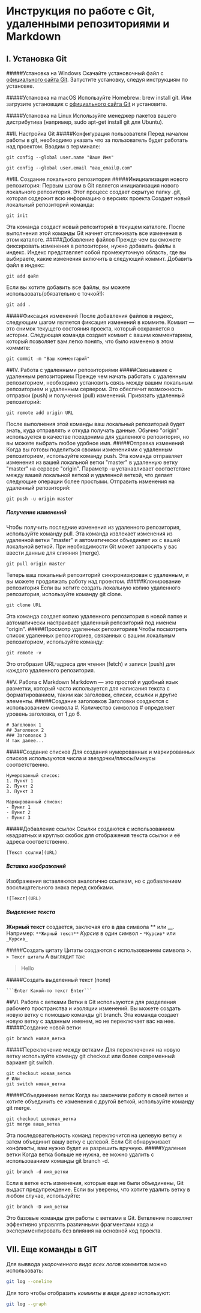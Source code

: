 # Инструкция по работе с Git, удаленными репозиториями и Markdown
## I. Установка Git
#####Установка на Windows
 Скачайте установочный файл с  [официального сайта Git](https://git-scm.com/downloads). 
 Запустите установку, следуя инструкциям по установке.

#####Установка на macOS
 Используйте Homebrew: brew install git. 
 Или загрузите установщик с [официального сайта Git](https://git-scm.com/downloads) и установите.

#####Установка на Linux
 Используйте менеджер пакетов вашего дистрибутива (например, sudo apt-get install git для Ubuntu).

##II. Настройка Git
#####Конфигурация пользователя
 Перед началом работы в git, необходимо указать что за пользователь будет работать над проектом. Вводим в терминале:
```
git config --global user.name "Ваше Имя"
```
```
git config --global user.email "ваш_email@.com"
```

##III. Создание локального репозитория
#####Инициализация нового репозитория:
 Первым шагом в Git является инициализация нового локального репозитория. Этот процесс создает скрытую папку .git, которая содержит всю информацию о версиях проекта.Создает новый локальный репозиторий команда:
```
git init
```
 Эта команда создаст новый репозиторий в текущем каталоге. После выполнения этой команды Git начнет отслеживать все изменения в этом каталоге.
#####Добавление файлов
 Прежде чем вы сможете фиксировать изменения в репозитории, нужно добавить файлы в индекс. Индекс представляет собой промежуточную область, где вы выбираете, какие изменения включить в следующий коммит. Добавить файл в индекс:

```
git add файл
```
 Если вы хотите добавить все файлы, вы можете использовать(обязательно с точкой!):
```
git add .
```
#####Фиксация изменений
 После добавления файлов в индекс, следующим шагом является фиксация изменений в коммите. Коммит — это снимок текущего состояния проекта, который сохраняется в истории. 
 Следующая команда создает коммит с вашим комментарием, который позволяет вам легко понять, что было изменено в этом коммите:
```
git commit -m "Ваш комментарий"
```
##IV. Работа с удаленными репозиториями
#####Связывание с удаленным репозиторием
 Прежде чем начать работать с удаленным репозиторием, необходимо установить связь между вашим локальным репозиторием и удаленным сервером. Это обеспечит возможность отправки (push) и получения (pull) изменений.
 Привязать удаленный репозиторий:
```
git remote add origin URL 
```
 После выполнения этой команды ваш локальный репозиторий будет знать, куда отправлять и откуда получать данные. Обычно "origin" используется в качестве псевдонима для удаленного репозитория, но вы можете выбрать любое удобное имя.
#####Отправка изменений
 Когда вы готовы поделиться своими изменениями с удаленным репозиторием, используйте команду push. Эта команда отправляет изменения из вашей локальной ветки "master" в удаленную ветку "master" на сервере "origin". Параметр -u устанавливает соответствие между вашей локальной веткой и удаленной веткой, что делает следующие операции более простыми.
 Отправить изменения на удаленный репозиторий:
```
git push -u origin master 
```
##### Получение изменений
Чтобы получить последние изменения из удаленного репозитория, используйте команду pull. Эта команда извлекает изменения из удаленной ветки "master" и автоматически объединяет их с вашей локальной веткой. При необходимости Git может запросить у вас ввести данные для слияния (merge).
```
git pull origin master
```
 Теперь ваш локальный репозиторий синхронизирован с удаленным, и вы можете продолжать работу над проектом.
#####Клонирование репозитория
 Если вы хотите создать локальную копию удаленного репозитория, используйте команду git clone.
```
git clone URL
```
 Эта команда создает копию удаленного репозитория в новой папке и автоматически настраивает удаленный репозиторий под именем "origin".
#####Просмотр удаленных репозиториев
 Чтобы посмотреть список удаленных репозиториев, связанных с вашим локальным репозиторием, используйте команду:
```
git remote -v
```
 Это отобразит URL-адреса для чтения (fetch) и записи (push) для каждого удаленного репозитория.

##V. Работа с Markdown
 Markdown — это простой и удобный язык разметки, который часто используется для написания текста с форматированием, таким как заголовки, списки, ссылки и другие элементы.
#####Создание заголовков
 Заголовки создаются с использованием символа #. Количество символов # определяет уровень заголовка, от 1 до 6.
```
# Заголовок 1
## Заголовок 2
### Заголовок 3
И так далее... 
```

#####Создание списков
 Для создания нумерованных и маркированных списков используются числа и звездочки/плюсы/минусы соответственно.
```
Нумерованный список:
1. Пункт 1
2. Пункт 2
3. Пункт 3

Маркированный список:
- Пункт 1
- Пункт 2
- Пункт 3
```
#####Добавление ссылок
 Ссылки создаются с использованием квадратных и круглых скобок для отображения текста ссылки и её адреса соответственно.
```
[Текст ссылки](URL)
```
##### Вставка изображений
 Изображения вставляются аналогично ссылкам, но с добавлением восклицательного знака перед скобками.
```
![Текст](URL)
```
##### Выделение текста
 __Жирный текст__ создается, заключая его в два символа ** или __. Например:
 ```**Жирный текст**```
 *Курсив* в один символ - ```*Курсив*``` или ```_Курсив_```

#####Создать цитату
 Цитаты создаются с использованием символа >.
```> Текст цитаты```
А выглядит так:
> Hello

#####Создать выделенный текст (поле)
```
```Enter Какой-то текст Enter```
```

##VI. Работа с ветками
 Ветки в Git используются для разделения рабочего пространства и изоляции изменений. Вы можете создать новую ветку с помощью команды git branch. Эта команда создает новую ветку с заданным именем, но не переключает вас на нее.
#####Создание новой ветки
```
git branch новая_ветка
```
#####Переключение между ветками
 Для переключения на новую ветку используйте команду git checkout или более современный вариант git switch.
```
git checkout новая_ветка
# Или
git switch новая_ветка
```
#####Объединение веток
 Когда вы закончили работу в своей ветке и хотите объединить ее изменения с другой веткой, используйте команду git merge.
```
git checkout целевая_ветка
git merge ваша_ветка
```
 Эта последовательность команд переключится на целевую ветку и затем объединит вашу ветку с целевой. Если Git обнаруживает конфликты, вам нужно будет их разрешить вручную.
#####Удаление ветки
 Когда ветка больше не нужна, ее можно удалить с использованием команды git branch -d.
```
git branch -d имя_ветки
```
 Если в ветке есть изменения, которые еще не были объединены, Git выдаст предупреждение. Если вы уверены, что хотите удалить ветку в любом случае, используйте:
```
git branch -D имя_ветки
```
 Это базовые команды для работы с ветками в Git. Ветвление позволяет эффективно управлять различными фрагментами кода и экспериментировать без влияния на основной код проекта.

## VII. Еще команды в GIT
Для выввода *укороченного вида всех логов* коммитов можно использовать:
```sh
git log --oneline
```
Для того чтобы отобразить *коммиты в виде древа* используют:
```sh
git log --graph
```

